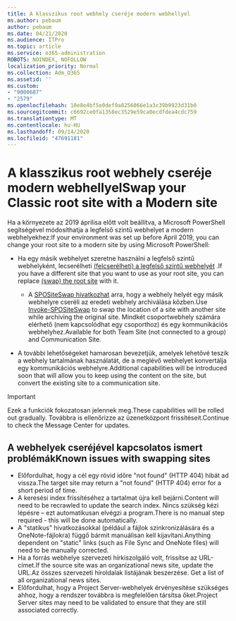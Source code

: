 ```yaml
---
title: A klasszikus root webhely cseréje modern webhellyel
ms.author: pebaum
author: pebaum
ms.date: 04/21/2020
ms.audience: ITPro
ms.topic: article
ms.service: o365-administration
ROBOTS: NOINDEX, NOFOLLOW
localization_priority: Normal
ms.collection: Adm_O365
ms.assetid: ''
ms.custom:
- "9000687"
- "2579"
ms.openlocfilehash: 10e8e4bf5e0def9a8256066e1a3c39b9923d31b0
ms.sourcegitcommit: c6692ce0fa1358ec3529e59ca0ecdfdea4cdc759
ms.translationtype: MT
ms.contentlocale: hu-HU
ms.lasthandoff: 09/14/2020
ms.locfileid: "47691181"
---
```

# <a name="swap-your-classic-root-site-with-a-modern-site"></a><span data-ttu-id="38a58-102">A klasszikus root webhely cseréje modern webhellyel</span><span class="sxs-lookup"><span data-stu-id="38a58-102">Swap your Classic root site with a Modern site</span></span>

<span data-ttu-id="38a58-103">Ha a környezete az 2019 áprilisa előtt volt beállítva, a Microsoft PowerShell segítségével módosíthatja a legfelső szintű webhelyet a modern webhelyekhez:</span><span class="sxs-lookup"><span data-stu-id="38a58-103">If your environment was set up before April 2019, you can change your root site to a modern site by using Microsoft PowerShell:</span></span>

- <span data-ttu-id="38a58-104">Ha egy másik webhelyet szeretne használni a legfelső szintű webhelyként, lecserélheti [(felcserélheti) a legfelső szintű webhelyét](https://docs.microsoft.com/sharepoint/modern-root-site) .</span><span class="sxs-lookup"><span data-stu-id="38a58-104">If you have a different site that you want to use as your root site, you can replace [(swap) the root site](https://docs.microsoft.com/sharepoint/modern-root-site) with it.</span></span> 
    - <span data-ttu-id="38a58-105">A [SPOSiteSwap hivatkozhat](https://docs.microsoft.com/powershell/module/sharepoint-online/invoke-spositeswap?view=sharepoint-ps) arra, hogy a webhely helyét egy másik webhelyre cseréli az eredeti webhely archiválása közben.</span><span class="sxs-lookup"><span data-stu-id="38a58-105">Use [Invoke-SPOSiteSwap](https://docs.microsoft.com/powershell/module/sharepoint-online/invoke-spositeswap?view=sharepoint-ps) to swap the location of a site with another site while archiving the original site.</span></span> <span data-ttu-id="38a58-106">Mindkét csoportwebhely számára elérhető (nem kapcsolódhat egy csoporthoz) és egy kommunikációs webhelyhez.</span><span class="sxs-lookup"><span data-stu-id="38a58-106">Available for both Team Site (not connected to a group) and Communication Site.</span></span> 

- <span data-ttu-id="38a58-107">A további lehetőségeket hamarosan bevezetjük, amelyek lehetővé teszik a webhely tartalmának használatát, de a meglévő webhelyet konvertálja egy kommunikációs webhelyre.</span><span class="sxs-lookup"><span data-stu-id="38a58-107">Additional capabilities will be introduced soon that will allow you to keep using the content on the site, but convert the existing site to a communication site.</span></span> 
>[!Important]
><span data-ttu-id="38a58-108">Ezek a funkciók fokozatosan jelennek meg.</span><span class="sxs-lookup"><span data-stu-id="38a58-108">These capabilities will be rolled out gradually.</span></span> <span data-ttu-id="38a58-109">Továbbra is ellenőrizze az üzenetközpont frissítéseit.</span><span class="sxs-lookup"><span data-stu-id="38a58-109">Continue to check the Message Center for updates.</span></span> 

## <a name="known-issues-with-swapping-sites"></a><span data-ttu-id="38a58-110">A webhelyek cseréjével kapcsolatos ismert problémák</span><span class="sxs-lookup"><span data-stu-id="38a58-110">Known issues with swapping sites</span></span>

- <span data-ttu-id="38a58-111">Előfordulhat, hogy a cél egy rövid időre "not found" (HTTP 404) hibát ad vissza.</span><span class="sxs-lookup"><span data-stu-id="38a58-111">The target site may return a "not found" (HTTP 404) error for a short period of time.</span></span>
- <span data-ttu-id="38a58-112">A keresési index frissítéséhez a tartalmat újra kell bejárni.</span><span class="sxs-lookup"><span data-stu-id="38a58-112">Content will need to be recrawled to update the search index.</span></span> <span data-ttu-id="38a58-113">Nincs szükség kézi lépésre – ezt automatikusan elvégzi a program.</span><span class="sxs-lookup"><span data-stu-id="38a58-113">There is no manual step required - this will be done automatically.</span></span>
- <span data-ttu-id="38a58-114">A "statikus" hivatkozásokkal (például a fájlok szinkronizálására és a OneNote-fájlokra) függő bármit manuálisan kell kijavítani.</span><span class="sxs-lookup"><span data-stu-id="38a58-114">Anything dependent on "static" links (such as File Sync and OneNote files) will need to be manually corrected.</span></span>
- <span data-ttu-id="38a58-115">Ha a forrás webhelye szervezeti hírkiszolgáló volt, frissítse az URL-címet.</span><span class="sxs-lookup"><span data-stu-id="38a58-115">If the source site was an organizational news site, update the URL.</span></span><span data-ttu-id="38a58-116">Az összes szervezeti híroldalak listájának beszerzése.</span><span class="sxs-lookup"><span data-stu-id="38a58-116"> Get a list of all organizational news sites.</span></span>
- <span data-ttu-id="38a58-117">Előfordulhat, hogy a Project Server-webhelyek érvényesítése szükséges ahhoz, hogy a rendszer továbbra is megfelelően társítsa őket.</span><span class="sxs-lookup"><span data-stu-id="38a58-117">Project Server sites may need to be validated to ensure that they are still associated correctly.</span></span>
